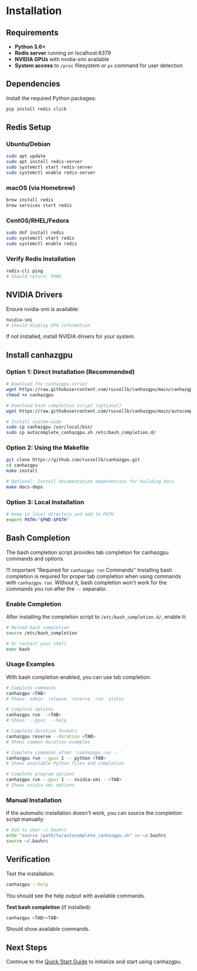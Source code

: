 # Installation

## Requirements

- **Python 3.6+**
- **Redis server** running on localhost:6379
- **NVIDIA GPUs** with nvidia-smi available
- **System access** to `/proc` filesystem or `ps` command for user detection

## Dependencies

Install the required Python packages:

```bash
pip install redis click
```

## Redis Setup

### Ubuntu/Debian
```bash
sudo apt update
sudo apt install redis-server
sudo systemctl start redis-server
sudo systemctl enable redis-server
```

### macOS (via Homebrew)
```bash
brew install redis
brew services start redis
```

### CentOS/RHEL/Fedora
```bash
sudo dnf install redis
sudo systemctl start redis
sudo systemctl enable redis
```

### Verify Redis Installation
```bash
redis-cli ping
# Should return: PONG
```

## NVIDIA Drivers

Ensure nvidia-smi is available:

```bash
nvidia-smi
# Should display GPU information
```

If not installed, install NVIDIA drivers for your system.

## Install canhazgpu

### Option 1: Direct Installation (Recommended)
```bash
# Download the canhazgpu script
wget https://raw.githubusercontent.com/russellb/canhazgpu/main/canhazgpu
chmod +x canhazgpu

# Download bash completion script (optional)
wget https://raw.githubusercontent.com/russellb/canhazgpu/main/autocomplete_canhazgpu.sh

# Install system-wide
sudo cp canhazgpu /usr/local/bin/
sudo cp autocomplete_canhazgpu.sh /etc/bash_completion.d/
```

### Option 2: Using the Makefile
```bash
git clone https://github.com/russellb/canhazgpu.git
cd canhazgpu
make install

# Optional: Install documentation dependencies for building docs
make docs-deps
```

### Option 3: Local Installation
```bash
# Keep in local directory and add to PATH
export PATH="$PWD:$PATH"
```

## Bash Completion

The bash completion script provides tab completion for canhazgpu commands and options.

!!! important "Required for `canhazgpu run` Commands"
    Installing bash completion is required for proper tab completion when using commands with `canhazgpu run`. Without it, bash completion won't work for the commands you run after the `--` separator.

### Enable Completion

After installing the completion script to `/etc/bash_completion.d/`, enable it:

```bash
# Reload bash completion
source /etc/bash_completion

# Or restart your shell
exec bash
```

### Usage Examples

With bash completion enabled, you can use tab completion:

```bash
# Complete commands
canhazgpu <TAB>
# Shows: admin  release  reserve  run  status

# Complete options
canhazgpu run --<TAB>
# Shows: --gpus  --help

# Complete duration formats
canhazgpu reserve --duration <TAB>
# Shows common duration examples

# Complete commands after 'canhazgpu run --'
canhazgpu run --gpus 1 -- python <TAB>
# Shows available Python files and completion

# Complete program options
canhazgpu run --gpus 1 -- nvidia-smi --<TAB>
# Shows nvidia-smi options
```

### Manual Installation

If the automatic installation doesn't work, you can source the completion script manually:

```bash
# Add to your ~/.bashrc
echo "source /path/to/autocomplete_canhazgpu.sh" >> ~/.bashrc
source ~/.bashrc
```

## Verification

Test the installation:

```bash
canhazgpu --help
```

You should see the help output with available commands.

**Test bash completion** (if installed):
```bash
canhazgpu <TAB><TAB>
```

Should show available commands.

## Next Steps

Continue to the [Quick Start Guide](quickstart.md) to initialize and start using canhazgpu.